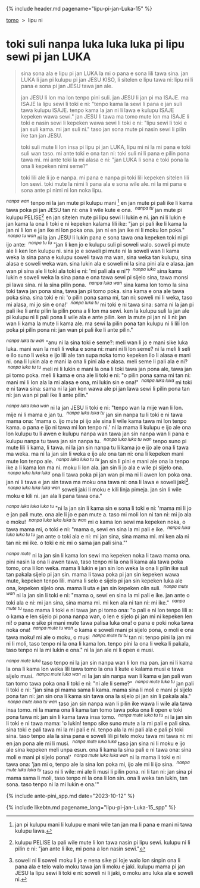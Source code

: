 {% include header.md pagename="lipu-pi-jan-Luka-15" %}



<span class="spp">[tomo](https://joelthomastr.github.io/tokipona/README_spp)&nbsp;&nbsp;>&nbsp;&nbsp;lipu ni</span>

# <span class="spp">toki suli nanpa luka luka luka pi lipu sewi pi jan LUKA</span>

> <span class="spp">sina sona ala e lipu pi jan LUKA la mi o pana e sona lili tawa sina. jan LUKA li jan pi kulupu pi jan JESU KISO, li sitelen e lipu tawa ni: lipu ni li pana e sona pi jan JESU tawa jan ale.</span>
>
>
> <span class="spp">jan JESU li lon ma lon tenpo pini suli. jan JESU li jan pi ma ISAJE. ma ISAJE la lipu sewi li toki e ni: "tenpo kama la sewi li pana e jan suli tawa kulupu ISAJE. tenpo kama la jan ni li lawa e kulupu ISAJE kepeken wawa sewi." jan JESU li tawa ma tomo mute lon ma ISAJE li toki e nasin sewi li kepeken wawa sewi li toki e ni: "lipu sewi li toki e jan suli kama. mi jan suli ni." taso jan sona mute pi nasin sewi li pilin ike tan jan JESU.</span>
>
> <span class="spp">toki suli mute li lon insa pi lipu pi jan LUKA, lipu mi ni la mi pana e toki suli wan taso. mi ante toki e ona tan ni: toki suli ni li pana e pilin pona tawa mi. mi ante toki la mi alasa e ni: "jan LUKA li sona e toki pona la ona li kepeken nimi seme?"</span>
>
> <span class="spp">toki lili ale li jo e nanpa. mi pana e nanpa pi toki lili kepeken sitelen lili lon sewi. toki mute la nimi li pana ala e sona wile ale. ni la mi pana e sona ante pi nimi ni lon noka lipu.</span>

<span class="spp"><sup>_nanpa wan_</sup> tenpo ni la jan mute pi kulupu mani [^1] en jan mute pi pali ike li kama tawa poka pi jan JESU tan ni: ona li wile kute e ona. &nbsp;<sup>_nanpa tu_</sup> jan mute pi kulupu PELISE[^2] en jan sitelen mute pi lipu sewi li lukin e ni. jan ni li lukin e jan kama la ona li toki e ni kepeken kalama lili ike: "jan pi pali ike li kama la jan ni li lon e jan ike ni lon poka ona. jan ni en jan ike ni li moku lon poka." &nbsp;<sup>_nanpa tu wan_</sup> ni la jan JESU li lukin pana e sona tawa ona kepeken toki ni pi ijo ante: &nbsp;<sup>_nanpa tu tu_</sup> "jan li ken jo e kulupu suli pi soweli walo. soweli pi mute ale li ken lon kulupu ni. sina jo e soweli pi mute ni la soweli wan li kama weka la sina pana e kulupu soweli tawa ma wan, sina weka tan kulupu, sina alasa e soweli weka wan. sina lukin ala e soweli ni la sina pini ala e alasa. jan wan pi sina ale li toki ala toki e ni: 'mi pali ala e ni'? &nbsp;<sup>_nanpa luka_</sup> sina kama lukin e soweli weka la sina pana e ona tawa sewi pi sijelo sina, tawa monsi pi lawa sina. ni la sina pilin pona. &nbsp;<sup>_nanpa luka wan_</sup> sina kama lon tomo la sina toki tawa jan pona sina, tawa jan pi tomo poka. sina kama e ona ale tawa poka sina. sina toki e ni: 'o pilin pona sama mi, tan ni: soweli mi li weka, taso mi alasa, mi jo sin e ona!' &nbsp;<sup>_nanpa luka tu_</sup> mi toki e ni tawa sina: sama ni la jan pi pali ike li ante pilin la pilin pona a li lon ma sewi. ken la kulupu suli la jan ale pi kulupu ni li pali pona li wile ala e ante pilin. ken la mute pi jan ni li ni: jan wan li kama la mute li kama ale. ma sewi la pilin pona tan kulupu ni li lili lon poka pi pilin pona ni: jan wan pi pali ike li ante pilin."</span>

<span class="spp"><sup>_nanpa luka tu wan_</sup> "anu ni la sina toki e seme?: meli wan li jo e mani sike luka luka. mani wan la meli li weka e sona ni: mani ni li lon seme? ni la meli li seli e ilo suno li weka e ijo lili ale tan supa noka tomo kepeken ilo li alasa e mani ni. ona li lukin ala e mani la ona li pini ala e alasa. meli seme li pali ala e ni? &nbsp;<sup>_nanpa luka tu tu_</sup> meli ni li lukin e mani la ona li toki tawa jan pona ale, tawa jan pi tomo poka. meli li kama e ona ale li toki e ni: "o pilin pona sama mi tan ni: mani mi li lon ala la mi alasa e ona, mi lukin sin e ona!" &nbsp;<sup>_nanpa luka luka_</sup> mi toki e ni tawa sina: sama ni la jan kon wawa ale pi jan lawa sewi li pilin pona tan ni: jan wan pi pali ike li ante pilin."</span>

<span class="spp"><sup>_nanpa luka luka wan_</sup> ni la jan JESU li toki e ni: "tenpo wan la mije wan li lon. mije ni li mama e jan tu. &nbsp;<sup>_nanpa luka luka tu_</sup> jan sin nanpa tu li toki e ni tawa mama ona: 'mama o. ijo mute pi ijo ale sina li wile kama tawa mi lon tenpo kama. o pana e ijo ni tawa mi lon tenpo ni.' ni la mama li kulupu e ijo ale ona lon kulupu tu li awen e kulupu nanpa wan tawa jan sin nanpa wan li pana e kulupu nanpa tu tawa jan sin nanpa tu. &nbsp;<sup>_nanpa luka luka tu wan_</sup> tenpo suno pi mute lili li kama, li tawa. ni la jan sin nanpa tu li kama jo e ijo ale ona li tawa ma weka. ma ni la jan sin li weka e ijo ale ona tan ni: ona li kepeken mani mute lon tenpo ale. &nbsp;<sup>_nanpa luka luka tu tu_</sup> jan sin li pini e mani ale ona la tenpo ike a li kama lon ma ni. moku li lon ala. jan sin li jo ala e wile pi sijelo ona. &nbsp;<sup>_nanpa luka luka luka_</sup> ona li tawa poka pi jan wan pi ma ni li awen lon poka ona. jan ni li tawa e jan sin tawa ma moku ona tawa ni: ona li lawa e soweli jaki[^3]. &nbsp;<sup>_nanpa luka luka luka wan_</sup> soweli jaki li moku e kili linja pimeja. jan sin li wile moku e kili ni. jan ala li pana tawa ona."</span>

<span class="spp"><sup>_nanpa luka luka luka tu_</sup> "ni la jan sin li kama sin e sona li toki e ni: 'mama mi li jo e jan pali mute. ona ale li jo e pan mute a. taso mi moli lon ni tan ni: mi jo ala e moku! &nbsp;<sup>_nanpa luka luka luka tu wan_</sup> mi o kama lon sewi ma kepeken noka, o tawa mama mi, o toki e ni: "mama o, sewi en sina la mi pali e ike. &nbsp;<sup>_nanpa luka luka luka tu tu_</sup> jan ante o toki ala e ni: mi jan sina, sina mama mi. mi ken ala ni tan ni: mi ike. o toki e ni: mi o sama jan pali sina."'</span>

<span class="spp"><sup>_nanpa mute_</sup> ni la jan sin li kama lon sewi ma kepeken noka li tawa mama ona. pini nasin la ona li awen tawa, taso tenpo ni la ona li kama ala tawa poka tomo, ona li lon weka. mama li lukin e jan sin lon weka la ona li pilin ike suli tan pakala sijelo pi jan sin. mama li tawa poka pi jan sin kepeken wawa mute, kepeken tenpo lili. mama li selo e sijelo pi jan sin kepeken luka ale ona, kepeken sijelo ona. mama li uta e jan sin kepeken olin suli. &nbsp;<sup>_nanpa mute wan_</sup> ni la jan sin li toki e ni: "mama o, sewi en sina la mi pali e ike. jan ante o toki ala e ni: mi jan sina, sina mama mi. mi ken ala ni tan ni: mi ike." &nbsp;<sup>_nanpa mute tu_</sup> taso mama li toki e ni tawa jan pi tomo ona: "o pali e ni lon tenpo lili a: o kama e len sijelo pi pona nanpa wan, o len e sijelo pi jan mi ni kepeken len ni! o pana e sike pi mani mute tawa palisa luka ona! o pana e poki noka tawa noka ona! &nbsp;<sup>_nanpa mute tu wan_</sup> o kama e soweli mani pi sijelo pona, o moli e ona tawa moku! mi ale o moku, o musi &nbsp;<sup>_nanpa mute tu tu_</sup> tan ni: tenpo pini la jan mi ni li moli, taso tenpo ni la ona li kama lon. tenpo pini la ona li weka li pakala, taso tenpo ni la mi lukin e ona." ni la jan ale ni li open e musi.</span>

<span class="spp"><sup>_nanpa mute luka_</sup> taso tenpo ni la jan sin nanpa wan li lon ma pan. jan ni li kama la ona li kama lon weka lili tawa tomo la ona li kute e kalama musi e tawa sijelo musi. &nbsp;<sup>_nanpa mute luka wan_</sup> ni la jan sin nanpa wan li kama e jan pali wan tan tomo tawa poka ona li toki e ni: "ni ale li seme?" &nbsp;<sup>_nanpa mute luka tu_</sup> jan pali li toki e ni: "jan sina pi mama sama li kama. mama sina li moli e mani pi sijelo pona tan ni: jan sin ona li kama sin tawa ona la sijelo pi jan sin li pakala ala." &nbsp;<sup>_nanpa mute luka tu wan_</sup> taso jan sin nanpa wan li pilin ike wawa li wile ala tawa insa tomo. ni la mama ona li kama tan tomo tawa poka ona li open e toki pona tawa ni: jan sin li kama tawa insa tomo. &nbsp;<sup>_nanpa mute luka tu tu_</sup> ni la jan sin li toki e ni tawa mama: 'o lukin! tenpo sike suno mute a la mi pali e pali sina. sina toki e pali tawa mi la mi pali e ni. tenpo ala la mi pali ala e pali pi toki sina. taso tenpo ala la sina pana e soweli lili pi telo moku tawa mi tawa ni: mi en jan pona ale mi li musi. &nbsp;<sup>_nanpa mute luka luka_</sup> taso jan sina ni li moku e ijo ale sina kepeken meli unpa esun. ona li kama la sina pali e ni tawa ona: sina moli e mani pi sijelo pona!' &nbsp;<sup>_nanpa mute luka luka wan_</sup> ni la mama li toki e ni tawa ona: 'jan mi o, tenpo ale la sina lon poka mi, ijo ale mi li ijo sina. &nbsp;<sup>_nanpa mute luka luka tu_</sup> taso ni li wile: mi ale li musi li pilin pona. ni li tan ni: jan sina pi mama sama li moli, taso tenpo ni la ona li lon sin. ona li weka tan lukin, tan sona. taso tenpo ni la mi lukin e ona.'"</span>

[^1]: <span class="spp"> jan pi kulupu mani li kulupu e mani wile tan jan ma li pana e mani ni tawa kulupu lawa.</span>
[^2]: <span class="spp"> kulupu PELISE la pali wile mute li lon tawa nasin pi lipu sewi. kulupu ni li pilin e ni: "jan ante li ike, mi pona a lon nasin sewi."</span>
[^3]: <span class="spp"> soweli ni li soweli moku li jo e nena sike pi loje walo lon sinpin ona li pana ala e telo walo moku tawa jan li moku e jaki. kulupu mama pi jan JESU la lipu sewi li toki e ni: soweli ni li jaki, o moku anu luka ala e soweli ni.</span>

{% include ante-pini_spp.md date="2023-10-12" %}

{% include likebtn.md pagename_lang="lipu-pi-jan-Luka-15_spp" %}
